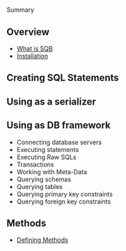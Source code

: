 #
Summary

## Overview

* [What is SQB](README.md)
* [Installation](README.md)

## Creating SQL Statements

## Using as a serializer

## Using as DB framework

* Connecting database servers
* Executing statements
* Executing Raw SQLs
* Transactions
* Working with Meta-Data
* Querying schemas
* Querying tables
* Querying primary key constraints
* Querying foreign key constraints
## Methods

* [Defining Methods](methods.md)

